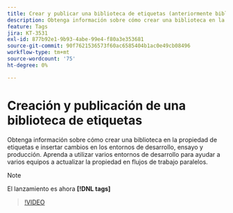 ```yaml
---
title: Crear y publicar una biblioteca de etiquetas (anteriormente biblioteca de Launch)
description: Obtenga información sobre cómo crear una biblioteca en la propiedad de etiquetas e insertar cambios en los entornos de desarrollo, ensayo y producción.
feature: Tags
jira: KT-3531
exl-id: 877b92e1-9b93-4abe-99e4-f80a3e353681
source-git-commit: 90f7621536573f60ac6585404b1ac0e49cb08496
workflow-type: tm+mt
source-wordcount: '75'
ht-degree: 0%

---
```


# Creación y publicación de una biblioteca de etiquetas

Obtenga información sobre cómo crear una biblioteca en la propiedad de etiquetas e insertar cambios en los entornos de desarrollo, ensayo y producción. Aprenda a utilizar varios entornos de desarrollo para ayudar a varios equipos a actualizar la propiedad en flujos de trabajo paralelos.

>[!NOTE]
>
> El lanzamiento es ahora **[!DNL tags]**

>[!VIDEO](https://video.tv.adobe.com/v/28731/?quality=12&learn=on)
